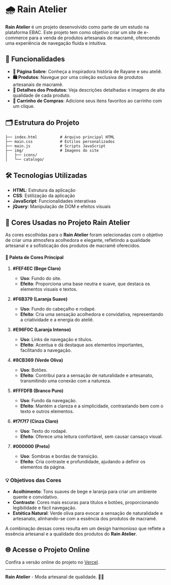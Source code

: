 # 🌧️ Rain Atelier

**Rain Atelier** é um projeto desenvolvido como parte de um estudo na plataforma EBAC. Este projeto tem como objetivo criar um site de e-commerce para a venda de produtos artesanais de macramê, oferecendo uma experiência de navegação fluida e intuitiva.

## 🎨 Funcionalidades

- **📜 Página Sobre**: Conheça a inspiradora história de Rayane e seu ateliê.
- **🛍️ Produtos**: Navegue por uma coleção exclusiva de produtos artesanais de macramê.
- **📄 Detalhes dos Produtos**: Veja descrições detalhadas e imagens de alta qualidade de cada produto.
- **🛒 Carrinho de Compras**: Adicione seus itens favoritos ao carrinho com um clique.

## 🗂️ Estrutura do Projeto

```
├── index.html          # Arquivo principal HTML
├── main.css            # Estilos personalizados
├── main.js             # Scripts JavaScript
├── img/                # Imagens do site
│   ├── icons/
│   └── catalogo/
```

## 🛠️ Tecnologias Utilizadas

- **HTML**: Estrutura da aplicação
- **CSS**: Estilização da aplicação
- **JavaScript**: Funcionalidades interativas
- **jQuery**: Manipulação de DOM e efeitos visuais

## 🎨 Cores Usadas no Projeto Rain Atelier

As cores escolhidas para o **Rain Atelier** foram selecionadas com o objetivo de criar uma atmosfera acolhedora e elegante, refletindo a qualidade artesanal e a sofisticação dos produtos de macramê oferecidos.

#### 🌟 Paleta de Cores Principal

1. **#FEF4EC (Bege Claro)**
   - **Uso**: Fundo do site.
   - **Efeito**: Proporciona uma base neutra e suave, que destaca os elementos visuais e textos.

2. **#F6B379 (Laranja Suave)**
   - **Uso**: Fundo do cabeçalho e rodapé.
   - **Efeito**: Cria uma sensação acolhedora e convidativa, representando a criatividade e a energia do ateliê.

3. **#E96F0C (Laranja Intenso)**
   - **Uso**: Links de navegação e títulos.
   - **Efeito**: Acentua e dá destaque aos elementos importantes, facilitando a navegação.

4. **#8CB369 (Verde Oliva)**
   - **Uso**: Botões.
   - **Efeito**: Contribui para a sensação de naturalidade e artesanato, transmitindo uma conexão com a natureza.

5. **#FFFDFB (Branco Puro)**
   - **Uso**: Fundo da navegação.
   - **Efeito**: Mantém a clareza e a simplicidade, contrastando bem com o texto e outros elementos.

6. **#f7f7f7 (Cinza Claro)**
   - **Uso**: Texto do rodapé.
   - **Efeito**: Oferece uma leitura confortável, sem causar cansaço visual.

7. **#000000 (Preto)**
   - **Uso**: Sombras e bordas de transição.
   - **Efeito**: Cria contraste e profundidade, ajudando a definir os elementos da página.

### 💡 Objetivos das Cores

- **Acolhimento**: Tons suaves de bege e laranja para criar um ambiente quente e convidativo.
- **Contraste**: Cores mais escuras para títulos e botões, proporcionando legibilidade e fácil navegação.
- **Estética Natural**: Verde oliva para evocar a sensação de naturalidade e artesanato, alinhando-se com a essência dos produtos de macramê.

A combinação dessas cores resulta em um design harmonioso que reflete a essência artesanal e a qualidade dos produtos do **Rain Atelier**.
## 🌐 Acesse o Projeto Online

Confira a versão online do projeto no [Vercel](https://rainatelier.vercel.app/).

---

**Rain Atelier** - Moda artesanal de qualidade. 👜✨
